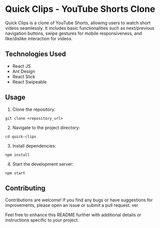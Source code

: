 # Quick Clips - YouTube Shorts Clone

Quick Clips is a clone of YouTube Shorts, allowing users to watch short videos seamlessly. It includes basic functionalities such as next/previous navigation buttons, swipe gestures for mobile responsiveness, and like/dislike interaction for videos.

## Technologies Used

- React JS
- Ant Design
- React Slick
- React Swipeable

## Usage

1. Clone the repository:

```
git clone <repository_url>
```

2. Navigate to the project directory:

```
cd quick-clips
```

3. Install dependencies:

```
npm install
```

4. Start the development server:

```
npm start
```

## Contributing

Contributions are welcome! If you find any bugs or have suggestions for improvements, please open an issue or submit a pull request.
ver

Feel free to enhance this README further with additional details or instructions specific to your project.